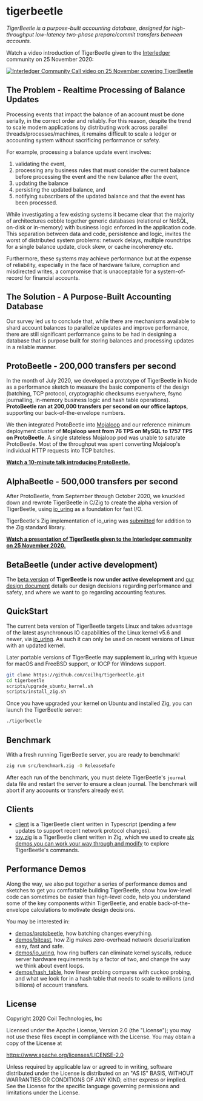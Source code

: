 # tigerbeetle

*TigerBeetle is a purpose-built accounting database, designed for high-throughput low-latency two-phase prepare/commit transfers between accounts.*

Watch a video introduction of TigerBeetle given to the [Interledger](https://interledger.org/) community on 25 November 2020:

[![Interledger Community Call video on 25 November covering TigerBeetle](https://img.youtube.com/vi/J1OaBRTV2vs/0.jpg)](https://www.youtube.com/watch?v=J1OaBRTV2vs)

## The Problem - Realtime Processing of Balance Updates

Processing events that impact the balance of an account must be done serially, in the correct order and reliably. For this reason, despite the trend to scale modern applications by distributing work across parallel threads/processes/machines, it remains difficult to scale a ledger or accounting system without sacrificing performance or safety.

For example, processing a balance update event involves:

1. validating the event,
2. processing any business rules that must consider the current balance before processing the event and the new balance after the event,
3. updating the balance
4. persisting the updated balance, and
5. notifying subscribers of the updated balance and that the event has been processed.

While investigating a few existing systems it became clear that the majority of architectures cobble together generic databases (relational or NoSQL, on-disk or in-memory) with business logic enforced in the application code. This separation between data and code, persistence and logic, invites the worst of distributed system problems: network delays, multiple roundtrips for a single balance update, clock skew, or cache incoherency etc.

Furthermore, these systems may achieve performance but at the expense of reliability, especially in the face of hardware failure, corruption and misdirected writes, a compromise that is unacceptable for a system-of-record for financial accounts.

## The Solution - A Purpose-Built Accounting Database

Our survey led us to conclude that, while there are mechanisms available to shard account balances to parallelize updates and improve performance, there are still significant performance gains to be had in designing a database that is purpose built for storing balances and processing updates in a reliable manner.

## ProtoBeetle - 200,000 transfers per second

In the month of July 2020, we developed a prototype of TigerBeetle in Node as a performance sketch to measure the basic components of the design (batching, TCP protocol, cryptographic checksums everywhere, fsync journalling, in-memory business logic and hash table operations). **ProtoBeetle ran at 200,000 transfers per second on our office laptops**, supporting our back-of-the-envelope numbers.

We then integrated ProtoBeetle into [Mojaloop](https://mojaloop.io/) and our reference minimum deployment cluster of **Mojaloop went from 76 TPS on MySQL to 1757 TPS on ProtoBeetle**. A single stateless Mojaloop pod was unable to saturate ProtoBeetle. Most of the throughput was spent converting Mojaloop's individual HTTP requests into TCP batches.

**[Watch a 10-minute talk introducing ProtoBeetle.](https://youtu.be/QOC6PHFPtAM?t=324)**

## AlphaBeetle - 500,000 transfers per second

After ProtoBeetle, from September through October 2020, we knuckled down and rewrote TigerBeetle in C/Zig to create the alpha version of TigerBeetle, using [io_uring](https://kernel.dk/io_uring.pdf) as a foundation for fast I/O.

TigerBeetle's Zig implementation of io_uring was [submitted](https://github.com/ziglang/zig/pull/6356) for addition to the Zig standard library.

**[Watch a presentation of TigerBeetle given to the Interledger community on 25 November 2020.](https://www.youtube.com/watch?v=J1OaBRTV2vs)**

## BetaBeetle (under active development)

The [beta version](https://github.com/coilhq/tigerbeetle/tree/beta) of **TigerBeetle is now under active development** and [our design document](./docs/DESIGN.md) details our design decisions regarding performance and safety, and where we want to go regarding accounting features.

## QuickStart

The current beta version of TigerBeetle targets Linux and takes advantage of the latest asynchronous IO capabilities of the Linux kernel v5.6 and newer, via [io_uring](https://kernel.dk/io_uring.pdf). As such it can only be used on recent versions of Linux with an updated kernel.

Later portable versions of TigerBeetle may supplement io_uring with kqueue for macOS and FreeBSD support, or IOCP for Windows support.

```bash
git clone https://github.com/coilhq/tigerbeetle.git
cd tigerbeetle
scripts/upgrade_ubuntu_kernel.sh
scripts/install_zig.sh
```

Once you have upgraded your kernel on Ubuntu and installed Zig, you can launch the TigerBeetle server:

```bash
./tigerbeetle
```

## Benchmark

With a fresh running TigerBeetle server, you are ready to benchmark!

```bash
zig run src/benchmark.zig -O ReleaseSafe
```

After each run of the benchmark, you must delete TigerBeetle's `journal` data file and restart the server to ensure a clean journal. The benchmark will abort if any accounts or transfers already exist.

## Clients

* [client](./src/client) is a TigerBeetle client written in Typescript (pending a few updates to support recent network protocol changes).
* [toy.zig](./src/toy.zig) is a TigerBeetle client written in Zig, which we used to create [six demos you can work your way through and modify](./docs/DEEP_DIVE.md) to explore TigerBeetle's commands.

## Performance Demos

Along the way, we also put together a series of performance demos and sketches to get you comfortable building TigerBeetle, show how low-level code can sometimes be easier than high-level code, help you understand some of the key components within TigerBeetle, and enable back-of-the-envelope calculations to motivate design decisions.

You may be interested in:

* [demos/protobeetle](./demos/protobeetle), how batching changes everything.
* [demos/bitcast](./demos/bitcast), how Zig makes zero-overhead network deserialization easy, fast and safe.
* [demos/io_uring](./demos/io_uring), how ring buffers can eliminate kernel syscalls, reduce server hardware requirements by a factor of two, and change the way we think about event loops.
* [demos/hash_table](./demos/hash_table), how linear probing compares with cuckoo probing, and what we look for in a hash table that needs to scale to millions (and billions) of account transfers.

## License

Copyright 2020 Coil Technologies, Inc

Licensed under the Apache License, Version 2.0 (the "License"); you may not use these files except in compliance with the License. You may obtain a copy of the License at

https://www.apache.org/licenses/LICENSE-2.0

Unless required by applicable law or agreed to in writing, software distributed under the License is distributed on an "AS IS" BASIS, WITHOUT WARRANTIES OR CONDITIONS OF ANY KIND, either express or implied. See the License for the specific language governing permissions and limitations under the License.
